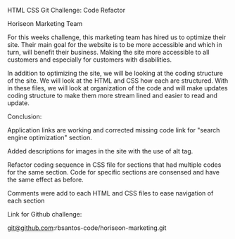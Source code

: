 HTML CSS Git Challenge: Code Refactor

Horiseon Marketing Team

For this weeks challenge, this marketing team has hired us to optimize their site. Their main goal for the website is to be more accessible and which in turn, will benefit their business. Making the site more accessible to all customers and especially for customers with disabilities. 

In addition to optimizing the site, we will be looking at the coding structure of the site. We will look at the HTML and CSS how each are structured. With in these files, we will look at organization of the code and will make updates coding structure to make them more stream lined and easier to read and update.


Conclusion:

Application links are working and corrected missing code link for "search engine optimization" section.

Added descriptions for images in the site with the use of alt tag.

Refactor coding sequence in CSS file for sections that had multiple codes for the same section. Code for specific sections are consensed and have the same effect as before. 

Comments were add to each HTML and CSS files to ease navigation of each section 



Link for Github challenge:

git@github.com:rbsantos-code/horiseon-marketing.git